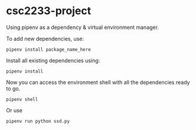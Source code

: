# csc2233-project

Using pipenv as a dependency & virtual environment manager.

To add new dependencies, use:

```
pipenv install package_name_here
```

Install all existing dependencies using:

```
pipenv install
```

Now you can access the environment shell with all the dependencies ready to go.

```
pipenv shell
```

Or use

```
pipenv run python ssd.py
```
